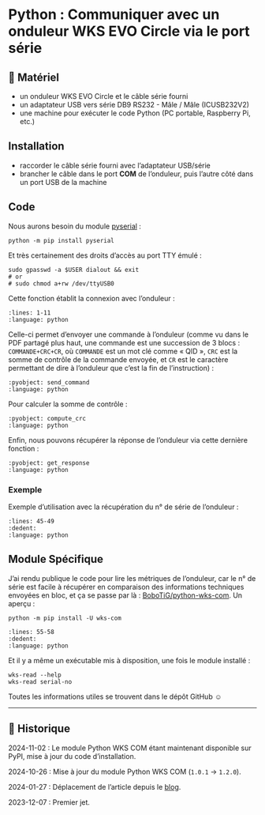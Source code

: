 # Python : Communiquer avec un onduleur WKS EVO Circle via le port série

## 🧰 Matériel

- un onduleur WKS EVO Circle et le câble série fourni
- un adaptateur USB vers série DB9 RS232 - Mâle / Mâle (ICUSB232V2)
- une machine pour exécuter le code Python (PC portable, Raspberry Pi, etc.)

## Installation

- raccorder le câble série fourni avec l’adaptateur USB/série
- brancher le câble dans le port **COM** de l’onduleur, puis l’autre côté dans un port USB de la machine

## Code

Nous aurons besoin du module [pyserial](https://pypi.org/project/pyserial) :

```{code-block} shell
python -m pip install pyserial
```

Et très certainement des droits d’accès au port TTY émulé :

```{code-block} shell
sudo gpasswd -a $USER dialout && exit
# or
# sudo chmod a+rw /dev/ttyUSB0
```

Cette fonction établit la connexion avec l’onduleur :

```{literalinclude} snippets/communication-onduleur-wks-eko.py
:lines: 1-11
:language: python
```

Celle-ci permet d’envoyer une commande à l’onduleur (comme vu dans le PDF partagé plus haut, une commande est une succession de 3 blocs : `COMMANDE+CRC+CR`, où `COMMANDE` est un mot clé comme « QID », `CRC` est la somme de contrôle de la commande envoyée, et `CR` est le caractère permettant de dire à l’onduleur que c’est la fin de l’instruction) :

```{literalinclude} snippets/communication-onduleur-wks-eko.py
:pyobject: send_command
:language: python
```

Pour calculer la somme de contrôle :

```{literalinclude} snippets/communication-onduleur-wks-eko.py
:pyobject: compute_crc
:language: python
```

Enfin, nous pouvons récupérer la réponse de l’onduleur via cette dernière fonction :

```{literalinclude} snippets/communication-onduleur-wks-eko.py
:pyobject: get_response
:language: python
```

### Exemple

Exemple d’utilisation avec la récupération du n° de série de l’onduleur :

```{literalinclude} snippets/communication-onduleur-wks-eko.py
:lines: 45-49
:dedent:
:language: python
```

## Module Spécifique

J’ai rendu publique le code pour lire les métriques de l’onduleur, car le n° de série est facile à récupérer en comparaison des informations techniques envoyées en bloc, et ça se passe par là : [BoboTiG/python-wks-com](https://github.com/BoboTiG/python-wks-com). Un aperçu :

```{code-block} shell
python -m pip install -U wks-com
```

```{literalinclude} snippets/communication-onduleur-wks-eko.py
:lines: 55-58
:dedent:
:language: python
```

Et il y a même un exécutable mis à disposition, une fois le module installé :

```{code-block} shell
wks-read --help
wks-read serial-no
```

Toutes les informations utiles se trouvent dans le dépôt GitHub ☺

---

## 📜 Historique

2024-11-02
: Le module Python WKS COM étant maintenant disponible sur PyPI, mise à jour du code d’installation.

2024-10-26
: Mise à jour du module Python WKS COM (`1.0.1` → `1.2.0`).

2024-01-27
: Déplacement de l’article depuis le [blog](https://www.tiger-222.fr/?d=2023/12/07/21/34/37-python-communiquer-avec-un-onduleur-wks-evo-circle-via-le-port-serie).

2023-12-07
: Premier jet.
